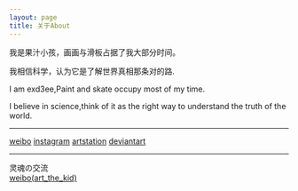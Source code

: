 ```yaml
---
layout: page
title: 关于About
---
```


我是果汁小孩，画画与滑板占据了我大部分时间。   

我相信科学，认为它是了解世界真相那条对的路.




I am exd3ee,Paint and skate occupy most of my time.   

I believe in science,think of it as the right way to understand the truth of the world.



---

[weibo](https://weibo.com/537396787)
[instagram](https://www.instagram.com/exd3ee)
[artstation](https://exd3ee.artstation.com)
[deviantart](https://www.deviantart.com/exd3ee)


---

灵魂の交流   
[weibo(art_the_kid)](https://weibo.com/u/7374316223)


<!--=S

 You love Minimalism, and you also love writing, Type is designed for you. Type focus on showing your content in a clean and simple way, focus on images, typography, and white space.


This is the base Jekyll theme. You can find out more info about customizing your Jekyll theme, as well as basic Jekyll usage documentation at [jekyllrb.com](http://jekyllrb.com/)

 Lorem ipsum dolor sit amet, vix ut case porro facilisis, alia possit neglegentur vis te. Has cu eirmod abhorreant, vel civibus efficiantur cu. Eu summo elitr vix, iusto putant maluisset per ut, ne etiam vivendum adipisci vel. Vis omnis tempor accusam ei, justo perpetua liberavisse cu qui. Saperet aliquando adipiscing ius ne, ne facer euripidis est. Pro mundi nostrum suavitate et.

-->
